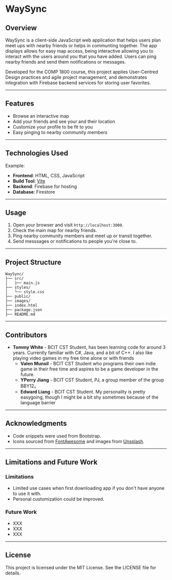 # WaySync

## Overview

WaySync is a client-side JavaScript web application that helps users plan meet ups with nearby friends or helps in communting together. The app displays allows for easy map access, being interactive allowing you to interact with the users around you that you have added. Users can ping nearby friends and send them notifications or messages.

Developed for the COMP 1800 course, this project applies User-Centred Design practices and agile project management, and demonstrates integration with Firebase backend services for storing user favorites.

---

## Features

- Browse an interactive map
- Add your friends and see your and their location
- Customize your profile to be fit to you
- Easy pinging to nearby community members

---

## Technologies Used

Example:

- **Frontend**: HTML, CSS, JavaScript
- **Build Tool**: [Vite](https://vitejs.dev/)
- **Backend**: Firebase for hosting
- **Database**: Firestore

---

## Usage

1. Open your browser and visit `http://localhost:3000`.
2. Check the main map for nearby friends.
3. Ping nearby community members and meet up or transit together.
4. Send messsages or notifications to people you're close to.

---

## Project Structure

```
WaySync/
├── src/
│   ├── main.js
├── styles/
│   └── style.css
├── public/
├── images/
├── index.html
├── package.json
├── README.md
```

---

## Contributors

- **Tommy White** - BCIT CST Student, has been learning code for around 3 years. Currently familiar with C#, Java, and a bit of C++. I also like playing video games in my free time alone or with friends
  - **Valen Munsil** - BCIT CST Student who programs their own indie game in their free time and aspires to be a game developer in the future.
  - **YPerry Jiang** - BCIT CST Student, PJ, a group member of the group BBY12。
  - **Edward Liang** - BCIT CST Student. My personality is pretty easygoing, though I might be a bit shy sometimes because of the language barrier

---

## Acknowledgments

- Code snippets were used from Bootstrap.
- Icons sourced from [FontAwesome](https://fontawesome.com/) and images from [Unsplash](https://unsplash.com/).

---

## Limitations and Future Work

### Limitations

- Limited use cases when first downloading app if you don't have anyone to use it with.
- Personal customization could be improved.

### Future Work

- XXX
- XXX
- XXX

---

## License

This project is licensed under the MIT License. See the LICENSE file for details.
